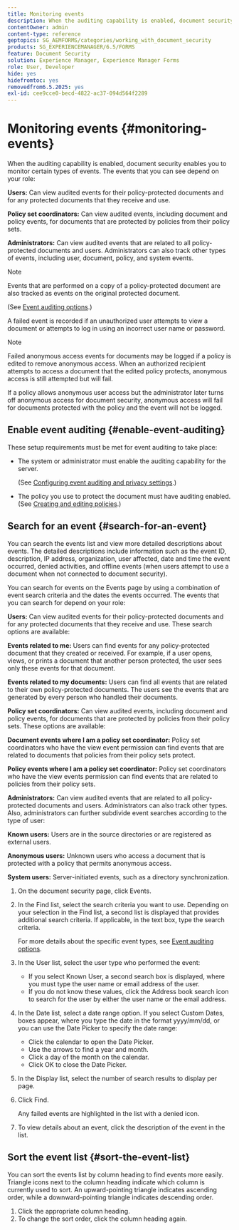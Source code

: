 ```yaml
---
title: Monitoring events
description: When the auditing capability is enabled, document security enables you to monitor certain types of events. You can easily search and sort the events list using the document security.
contentOwner: admin
content-type: reference
geptopics: SG_AEMFORMS/categories/working_with_document_security
products: SG_EXPERIENCEMANAGER/6.5/FORMS
feature: Document Security
solution: Experience Manager, Experience Manager Forms
role: User, Developer
hide: yes
hidefromtoc: yes
removedfrom6.5.2025: yes
exl-id: cee9cce0-becd-4822-ac37-094d564f2289
---
```

# Monitoring events {#monitoring-events}

When the auditing capability is enabled, document security enables you to monitor certain types of events. The events that you can see depend on your role:

**Users:** Can view audited events for their policy-protected documents and for any protected documents that they receive and use.

**Policy set coordinators:** Can view audited events, including document and policy events, for documents that are protected by policies from their policy sets.

**Administrators:** Can view audited events that are related to all policy-protected documents and users. Administrators can also track other types of events, including user, document, policy, and system events.

>[!NOTE]
>
>Events that are performed on a copy of a policy-protected document are also tracked as events on the original protected document.

(See [Event auditing options](/help/forms/using/admin-help/configuring-client-server-options.md#event-auditing-options).)

A failed event is recorded if an unauthorized user attempts to view a document or attempts to log in using an incorrect user name or password.

>[!NOTE]
>
>Failed anonymous access events for documents may be logged if a policy is edited to remove anonymous access. When an authorized recipient attempts to access a document that the edited policy protects, anonymous access is still attempted but will fail.

If a policy allows anonymous user access but the administrator later turns off anonymous access for document security, anonymous access will fail for documents protected with the policy and the event will not be logged.

## Enable event auditing {#enable-event-auditing}

These setup requirements must be met for event auditing to take place:

* The system or administrator must enable the auditing capability for the server.

  (See [Configuring event auditing and privacy settings](/help/forms/using/admin-help/configuring-client-server-options.md#configuring-event-auditing-and-privacy-settings).)

* The policy you use to protect the document must have auditing enabled. (See [Creating and editing policies](/help/forms/using/admin-help/creating-policies.md#creating-and-editing-policies).)

## Search for an event {#search-for-an-event}

You can search the events list and view more detailed descriptions about events. The detailed descriptions include information such as the event ID, description, IP address, organization, user affected, date and time the event occurred, denied activities, and offline events (when users attempt to use a document when not connected to document security).

You can search for events on the Events page by using a combination of event search criteria and the dates the events occurred. The events that you can search for depend on your role:

**Users:** Can view audited events for their policy-protected documents and for any protected documents that they receive and use. These search options are available:

**Events related&#xA;to me:** Users can find events for any policy-protected document that they created or received. For example, if a user opens, views, or prints a document that another person protected, the user sees only these events for that document.

**Events related to my documents:** Users can find all events that are related to their own policy-protected documents. The users see the events that are generated by every person who handled their documents.

**Policy set coordinators:** Can view audited events, including document and policy events, for documents that are protected by policies from their policy sets. These options are available:

**Document events where&#xA;I am a policy set coordinator:** Policy set coordinators who have the view event permission can find events that are related to documents that policies from their policy sets protect.

**Policy events where I am a policy set coordinator:** Policy set coordinators who have the view events permission can find events that are related to policies from their policy sets.

**Administrators:** Can view audited events that are related to all policy-protected documents and users. Administrators can also track other types. Also, administrators can further subdivide event searches according to the type of user:

**Known users:** Users are in the source directories or are registered as external users.

**Anonymous users:** Unknown users who access a document that is protected with a policy that permits anonymous access.

**System users:** Server-initiated events, such as a directory synchronization.

1. On the document security page, click Events.
1. In the Find list, select the search criteria you want to use. Depending on your selection in the Find list, a second list is displayed that provides additional search criteria. If applicable, in the text box, type the search criteria.

   For more details about the specific event types, see [Event auditing options](/help/forms/using/admin-help/configuring-client-server-options.md#event-auditing-options).

1. In the User list, select the user type who performed the event:

    * If you select Known User, a second search box is displayed, where you must type the user name or email address of the user.
    * If you do not know these values, click the Address book search icon to search for the user by either the user name or the email address.

1. In the Date list, select a date range option. If you select Custom Dates, boxes appear, where you type the date in the format yyyy/mm/dd, or you can use the Date Picker to specify the date range:

    * Click the calendar to open the Date Picker.
    * Use the arrows to find a year and month.
    * Click a day of the month on the calendar.
    * Click OK to close the Date Picker.

1. In the Display list, select the number of search results to display per page.
1. Click Find.

   Any failed events are highlighted in the list with a denied icon.

1. To view details about an event, click the description of the event in the list.

## Sort the event list {#sort-the-event-list}

You can sort the events list by column heading to find events more easily. Triangle icons next to the column heading indicate which column is currently used to sort. An upward-pointing triangle indicates ascending order, while a downward-pointing triangle indicates descending order.

1. Click the appropriate column heading.
1. To change the sort order, click the column heading again.
